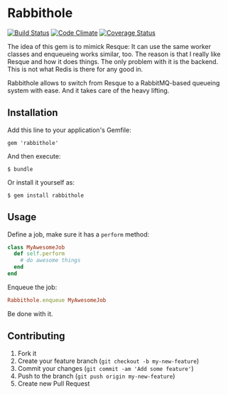 # Rabbithole
[![Build Status](https://magnum.travis-ci.com/mschae/rabbithole.png?token=HyKTvE1fxieHwUy7Yg3w&branch=master)](https://magnum.travis-ci.com/mschae/rabbithole)
[![Code Climate](https://codeclimate.com/github/mschae/rabbithole.png)](https://codeclimate.com/github/mschae/rabbithole)
[![Coverage Status](https://coveralls.io/repos/mschae/rabbithole/badge.png)](https://coveralls.io/r/mschae/rabbithole)

The idea of this gem is to mimick Resque: It can use the same worker classes and enqueueing works similar, too.
The reason is that I really like Resque and how it does things. The only problem with it is the backend. This is not what Redis is there for any good in.

Rabbithole allows to switch from Resque to a RabbitMQ-based queueing system with ease. And it takes care of the heavy lifting.

## Installation

Add this line to your application's Gemfile:

    gem 'rabbithole'

And then execute:

    $ bundle

Or install it yourself as:

    $ gem install rabbithole

## Usage

Define a job, make sure it has a `perform` method:
```ruby
class MyAwesomeJob
  def self.perform
    # do awesome things
  end
end
```

Enqueue the job:
```ruby
Rabbithole.enqueue MyAwesomeJob
```

Be done with it.

## Contributing

1. Fork it
2. Create your feature branch (`git checkout -b my-new-feature`)
3. Commit your changes (`git commit -am 'Add some feature'`)
4. Push to the branch (`git push origin my-new-feature`)
5. Create new Pull Request
